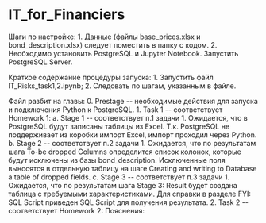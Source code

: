 # IT_for_Financiers

Шаги по настройке:
	1. Данные (файлы base_prices.xlsx и bond_description.xlsx) следует поместить в папку с кодом.
	2. Необходимо установить PostgreSQL и Jupyter Notebook. Запустить PostgreSQL Server.
	
Краткое содержание процедуры запуска:
	1. Запустить файл IT_Risks_task1,2.ipynb;
	2. Следовать по шагам, указанным в файле.
	
Файл разбит на главы:
	0. Prestage -- необходимые действия для запуска и подключения Python к PostgreSQL.
	1. Task 1 -- соответствует Homework 1:
		a. Stage 1 -- соответствует п.1 задачи 1. Ожидается, что в PostgreSQL будут записаны таблицы из Excel. Т.к. PostgreSQL не поддерживает из коробки импорт Excel, импорт проходил через Python.
		b. Stage 2 -- соответствует п.2 задачи 1. Ожидается, что по результатам шага To-be dropped Columns определится список колонок, которые будут исключены из базы bond_description. Исключенные поля выносятся в отдельную таблицу на шаге Creating and writing to Database a table of dropped fields.
		c. Stage 3 -- соответствует п.3 задачи 1. Ожидается, что по результатам шага Stage 3: Result будет создана таблица с требуемыми характеристиками. Для справки в разделе FYI: SQL Script приведен SQL Script для получения результата.
	2. Task 2 -- соответствует Homework 2:
		Пояснения:
		
